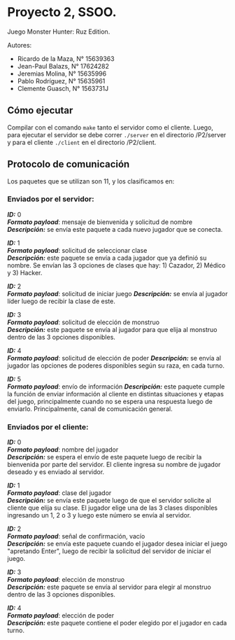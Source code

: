 # Proyecto 2, SSOO.

Juego Monster Hunter: Ruz Edition.

Autores:
- Ricardo de la Maza, N° 15639363
- Jean-Paul Balazs, N° 17624282
- Jeremias Molina, N° 15635996
- Pablo Rodríguez, N° 15635961
- Clemente Guasch, N° 1563731J

## Cómo ejecutar

Compilar con el comando ```make``` tanto el servidor como el cliente. Luego, para ejecutar el servidor se debe correr ```./server``` en el directorio /P2/server y para el cliente ```./client``` en el directorio /P2/client.

## Protocolo de comunicación
Los paquetes que se utilizan son 11, y los clasificamos en:
### Enviados por el servidor:
***ID:*** 0  
***Formato payload***: mensaje de bienvenida y solicitud de nombre  
***Descripción:*** se envía este paquete a cada nuevo jugador que se conecta. 

***ID:*** 1  
***Formato payload***: solicitud de seleccionar clase  
***Descripción:*** este paquete se envía a cada jugador que ya definió su nombre.  Se envían las 3 opciones de clases que hay: 1) Cazador, 2) Médico y 3) Hacker.

***ID:*** 2  
***Formato payload***: solicitud de iniciar juego 
***Descripción:*** se envía al jugador líder luego de recibir la clase de este. 

***ID:*** 3  
***Formato payload***: solicitud de elección de monstruo  
***Descripción:*** este paquete se envía al jugador para que elija al monstruo dentro de las 3 opciones disponibles.

***ID:*** 4  
***Formato payload***: solicitud de elección de poder
***Descripción:*** se envía al jugador las opciones de poderes disponibles según su raza, en cada turno.

***ID:*** 5  
***Formato payload***: envío de información 
***Descripción:*** este paquete cumple la función de enviar información al cliente en distintas situaciones y etapas del juego, principalmente cuando no se espera una respuesta luego de enviarlo. Principalmente, canal de comunicación general.

### Enviados por el cliente:
***ID:*** 0  
***Formato payload***: nombre del jugador  
***Descripción:*** se espera el envío de este paquete luego de recibir la bienvenida por parte del servidor. El cliente ingresa su nombre de jugador deseado y es enviado al servidor.

***ID:*** 1  
***Formato payload***: clase del jugador  
***Descripción:*** se envía este paquete luego de que el servidor solicite al cliente que elija su clase. El jugador elige una de las 3 clases disponibles ingresando un 1, 2 o 3 y luego este número se envía al servidor.

***ID:*** 2  
***Formato payload***: señal de confirmación, vacío  
***Descripción:*** se envía este paquete cuando el jugador desea iniciar el juego "apretando Enter", luego de recibir la solicitud del servidor de iniciar el juego.

***ID:*** 3  
***Formato payload***: elección de monstruo  
***Descripción:*** este paquete se envía al servidor para elegir al monstruo dentro de las 3 opciones disponibles.

***ID:*** 4  
***Formato payload***: elección de poder  
***Descripción:*** este paquete contiene el poder elegido por el jugador en cada turno.

